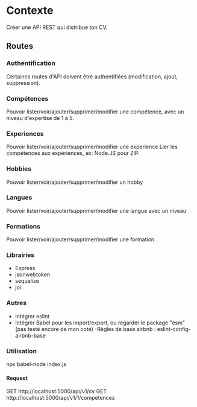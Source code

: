 # Contexte
Créer une API REST qui distribue ton CV.

## Routes

### Authentification
Certaines routes d'API doivent être authentifiées (modification, ajout, suppression).

### Compétences
Pouvoir lister/voir/ajouter/supprimer/modifier une compétence, avec un niveau d'expertise de 1 à 5.

### Experiences
Pouvoir lister/voir/ajouter/supprimer/modifier une experience
Lier les compétences aux expériences, ex: Node.JS pour ZIP.

### Hobbies
Pouvoir lister/voir/ajouter/supprimer/modifier un hobby

 ### Langues
 Pouvoir lister/voir/ajouter/supprimer/modifier une langue avec un niveau

 ### Formations
 Pouvoir lister/voir/ajouter/supprimer/modifier une formation

 ### Librairies

- Express
- jsonwebtoken
- sequelize
- joi

### Autres

- Intégrer eslint
- Intégrer Babel pour les import/export, ou regarder le package "esm" (pas testé encore de mon coté)
-Règles de base airbnb : eslint-config-airbnb-base

### Utilisation

npx babel-node index.js

#### Request

GET http://localhost:5000/api/v1/cv
GET http://localhost:5000/api/v1/1/competences